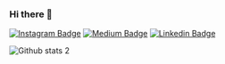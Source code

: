 ### Hi there 👋

<!--
**egemenozyurek/egemenozyurek** is a ✨ _special_ ✨ repository because its `README.md` (this file) appears on your GitHub profile.

Here are some ideas to get you started:

- 🔭 I’m currently working on ReCapProject
- 🌱 I’m currently learning C# and Angular
- 📫 How to reach me: ozyurekegemen95@gmail.com
- 😄 Pronouns: ...
- ⚡ Fun fact: ...
-->

[![Instagram Badge](https://img.shields.io/badge/-Instagram-C13584?style=flat-quare&labelColor=C13584&logo=instagram&logoColor=white&link=link)](https://www.instagram.com/egemenozyurek67/) 
[![Medium Badge](https://img.shields.io/badge/-Medium-757575?style=flat-quare&labelColor=757575&logo=Medium&logoColor=white&link=link)](https://ozyurekegemen.medium.com) 
[![Linkedin Badge](https://img.shields.io/badge/LinkedIn-0077B5?style=for-the-badge&logo=linkedin&logoColor=white)](https://www.linkedin.com/in/egemen-özyürek-6b2383127/)

![Github stats 2](https://github-readme-stats.vercel.app/api?username=egemenozyurek&show_icons=true&theme=radical)
